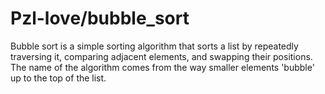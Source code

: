 # Pzl-love/bubble_sort
Bubble sort is a simple sorting algorithm that sorts a list by repeatedly traversing it, comparing adjacent elements, and swapping their positions. The name of the algorithm comes from the way smaller elements 'bubble' up to the top of the list.